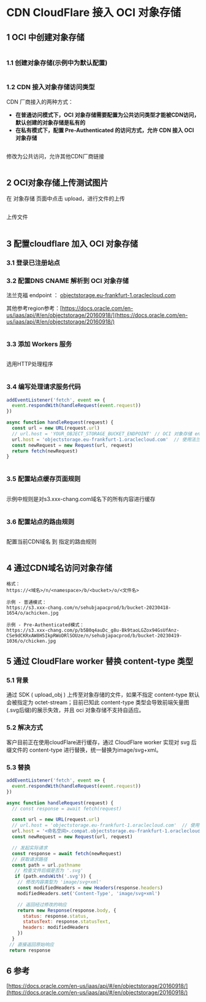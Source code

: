 # CDN CloudFlare 接入 OCI 对象存储

## 1 OCI 中创建对象存储

<figure><img src=".gitbook/assets/image (11).png" alt=""><figcaption></figcaption></figure>

### 1.1 创建对象存储(示例中为默认配置)

<figure><img src=".gitbook/assets/image (12).png" alt=""><figcaption></figcaption></figure>

### 1.2 CDN 接入对象存储访问类型

CDN 厂商接入的两种方式：

* **在普通访问模式下，OCI 对象存储需要配置为公共访问类型才能被CDN访问，默认创建的对象存储是私有的**
* **在私有模式下，配置 Pre-Authenticated 的访问方式，允许 CDN 接入 OCI 对象存储**

<figure><img src=".gitbook/assets/image (13).png" alt=""><figcaption></figcaption></figure>

修改为公共访问，允许其他CDN厂商链接

<figure><img src=".gitbook/assets/image (14).png" alt=""><figcaption></figcaption></figure>

## 2 OCI对象存储上传测试图片

在 对象存储 页面中点击 upload，进行文件的上传

<figure><img src=".gitbook/assets/image (15).png" alt=""><figcaption></figcaption></figure>

上传文件

<figure><img src=".gitbook/assets/image (16).png" alt=""><figcaption></figcaption></figure>

## 3 配置cloudflare 加入 OCI 对象存储

### 3.1 登录已注册站点

### 3.2 配置DNS CNAME 解析到 OCI 对象存储

法兰克福 endpoint ： [objectstorage.eu-frankfurt-1.oraclecloud.com](http://objectstorage.eu-frankfurt-1.oraclecloud.com)

其他参考region参考：[https://docs.oracle.com/en-us/iaas/api/#/en/objectstorage/20160918/](https://docs.oracle.com/en-us/iaas/api/#/en/objectstorage/20160918/)

<figure><img src=".gitbook/assets/image (17).png" alt=""><figcaption></figcaption></figure>

### 3.3 添加 Workers 服务

<figure><img src=".gitbook/assets/image (18).png" alt=""><figcaption></figcaption></figure>

选用HTTP处理程序

<figure><img src=".gitbook/assets/image (19).png" alt=""><figcaption></figcaption></figure>

### 3.4 编写处理请求服务代码

```javascript
addEventListener('fetch', event => {
  event.respondWith(handleRequest(event.request))
})

async function handleRequest(request) {
  const url = new URL(request.url)
  // url.host = 'YOUR_OBJECT_STORAGE_BUCKET_ENDPOINT' // OCI 对象存储 endpoint
  url.host = 'objectstorage.eu-frankfurt-1.oraclecloud.com'  // 使用法兰克福节点
  const newRequest = new Request(url, request)
  return fetch(newRequest)
}
```

<figure><img src=".gitbook/assets/image (20).png" alt=""><figcaption></figcaption></figure>

### 3.5 配置站点缓存页面规则

<figure><img src=".gitbook/assets/image (21).png" alt=""><figcaption></figcaption></figure>

示例中规则是对s3.xxx-chang.com域名下的所有内容进行缓存

<figure><img src=".gitbook/assets/image (22).png" alt=""><figcaption></figcaption></figure>

### 3.6 配置站点的路由规则

<figure><img src=".gitbook/assets/image (23).png" alt=""><figcaption></figcaption></figure>

配置当前CDN域名 到 指定的路由规则

<figure><img src=".gitbook/assets/image (24).png" alt=""><figcaption></figcaption></figure>

## 4 通过CDN域名访问对象存储



```
格式：
https://<域名>/n/<namespace>/b/<bucket>/o/<文件名>

示例 - 普通模式：
https://s3.xxx-chang.com/n/sehubjapacprod/b/bucket-20230418-1654/o/achicken.jpg

示例 - Pre-Authenticated模式：
https://s3.xxx-chang.com/p/b5B0q4auDc_g8u-Bk9taoLGZox94GsUfAnz-CSe9dCKRxAW8H5IkpRWoDRlSOUze/n/sehubjapacprod/b/bucket-20230419-1036/o/chicken.jpg
```

## 5 通过 CloudFlare worker 替换 content-type 类型

### 5.1 背景

通过 SDK ( upload\_obj ) 上传至对象存储的文件，如果不指定 content-type 默认会被指定为 octet-stream；目前已知此 content-type 类型会导致前端矢量图(.svg后缀)的展示失效，并且 oci 对象存储不支持自适应。

### 5.2 解决方式

客户目前正在使用cloudFlare进行缓存，通过 CloudFlare worker 实现对 svg 后缀文件的 content-type 进行替换，统一替换为image/svg+xml。

### 5.3 替换

```javascript
addEventListener('fetch', event => {
  event.respondWith(handleRequest(event.request))
})

async function handleRequest(request) {
  // const response = await fetch(request)

  const url = new URL(request.url)  
  // url.host = 'objectstorage.eu-frankfurt-1.oraclecloud.com'  // 使用法兰克福节点
  url.host = '<命名空间>.compat.objectstorage.eu-frankfurt-1.oraclecloud.com'
  const newRequest = new Request(url, request)

  // 发起实际请求
  const response = await fetch(newRequest)
  // 获取请求路径
  const path = url.pathname
   // 检查文件后缀是否为 '.svg'
   if (path.endsWith('.svg')) {
    // 修改内容类型为 'image/svg+xml'
    const modifiedHeaders = new Headers(response.headers)
    modifiedHeaders.set('Content-Type', 'image/svg+xml')

    // 返回经过修改的响应
    return new Response(response.body, {
      status: response.status,
      statusText: response.statusText,
      headers: modifiedHeaders
    })
  }
 // 直接返回原始响应
 return response

```

## 6 参考

[https://docs.oracle.com/en-us/iaas/api/#/en/objectstorage/20160918/](https://docs.oracle.com/en-us/iaas/api/#/en/objectstorage/20160918/)
